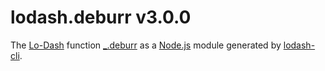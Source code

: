 # lodash.deburr v3.0.0

The [Lo-Dash](https://lodash.com/) function [_.deburr](http://lodash.com/docs#deburr) as a [Node.js](http://nodejs.org/) module generated by [lodash-cli](https://www.npmjs.com/package/lodash-cli).
